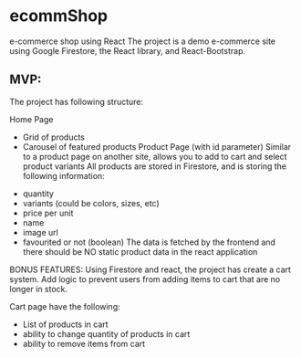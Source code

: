 # ecommShop

e-commerce shop using React
The project is a demo e-commerce site using Google Firestore, the React library, and React-Bootstrap.

## MVP:

The project has following structure:

Home Page

- Grid of products
- Carousel of featured products
  Product Page (with id parameter) Similar to a product page on another site, allows you to add to cart and select product variants
  All products are stored in Firestore, and is storing the following information:

* quantity
* variants (could be colors, sizes, etc)
* price per unit
* name
* image url
* favourited or not (boolean)
  The data is fetched by the frontend and there should be NO static product data in the react application

BONUS FEATURES:
Using Firestore and react, the project has create a cart system.
Add logic to prevent users from adding items to cart that are no longer in stock.

Cart page have the following:

- List of products in cart
- ability to change quantity of products in cart
- ability to remove items from cart
